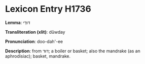 # Lexicon Entry H1736

**Lemma**: דּוּדַי

**Transliteration (xlit)**: dûwday

**Pronunciation**: doo-dah'-ee

**Description**:
from דּוּד; a boiler or basket; also the mandrake (as an aphrodisiac); basket, mandrake.
